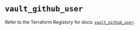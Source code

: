 # `vault_github_user`

Refer to the Terraform Registory for docs: [`vault_github_user`](https://registry.terraform.io/providers/hashicorp/vault/3.23.0/docs/resources/github_user).
